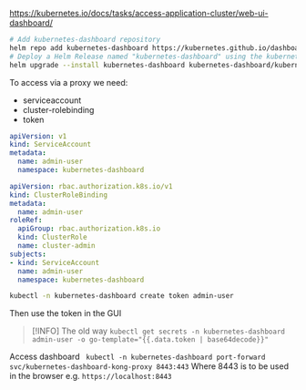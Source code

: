 https://kubernetes.io/docs/tasks/access-application-cluster/web-ui-dashboard/

```bash
# Add kubernetes-dashboard repository
helm repo add kubernetes-dashboard https://kubernetes.github.io/dashboard/
# Deploy a Helm Release named "kubernetes-dashboard" using the kubernetes-dashboard chart
helm upgrade --install kubernetes-dashboard kubernetes-dashboard/kubernetes-dashboard --create-namespace --namespace kubernetes-dashboard
```

To access via a proxy we need:

- serviceaccount
- cluster-rolebinding
- token

```yaml
apiVersion: v1
kind: ServiceAccount
metadata:
  name: admin-user
  namespace: kubernetes-dashboard
```

```yaml
apiVersion: rbac.authorization.k8s.io/v1
kind: ClusterRoleBinding
metadata:
  name: admin-user
roleRef:
  apiGroup: rbac.authorization.k8s.io
  kind: ClusterRole
  name: cluster-admin
subjects:
- kind: ServiceAccount
  name: admin-user
  namespace: kubernetes-dashboard
```

```bash
kubectl -n kubernetes-dashboard create token admin-user
```
Then use the token in the GUI

>[!INFO] The old way `kubectl get secrets -n kubernetes-dashboard admin-user -o go-template="{{.data.token | base64decode}}"`

Access dashboard
` kubectl -n kubernetes-dashboard port-forward svc/kubernetes-dashboard-kong-proxy 8443:443`
Where 8443 is to be used in the browser e.g. `https://localhost:8443`